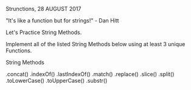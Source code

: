 Strunctions, 28 AUGUST 2017

"It's like a function but for strings!" - Dan Hitt

Let's Practice String Methods.

Implement all of the listed String Methods below using at least 3 unique Functions.

String Methods

.concat()
.indexOf()
.lastIndexOf()
.match()
.replace()
.slice()
.split()
.toLowerCase()
.toUpperCase()
.substr()